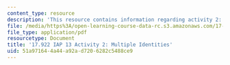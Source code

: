```yaml
---
content_type: resource
description: 'This resource contains information regarding activity 2: multiple identities.'
file: /media/https%3A/open-learning-course-data-rc.s3.amazonaws.com/17-922-dr-martin-luther-king-jr-iap-design-seminar-january-iap-2013/51a971644a44a92ad7206282c5488ce9_MIT17_922IAP13_Activity2.pdf
file_type: application/pdf
resourcetype: Document
title: '17.922 IAP 13 Activity 2: Multiple Identities'
uid: 51a97164-4a44-a92a-d720-6282c5488ce9
---
```

